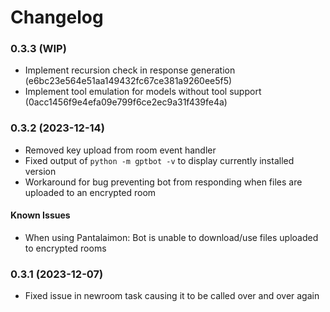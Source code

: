 # Changelog

### 0.3.3 (WIP)

* Implement recursion check in response generation (e6bc23e564e51aa149432fc67ce381a9260ee5f5)
* Implement tool emulation for models without tool support (0acc1456f9e4efa09e799f6ce2ec9a31f439fe4a)

### 0.3.2 (2023-12-14)

* Removed key upload from room event handler
* Fixed output of `python -m gptbot -v` to display currently installed version
* Workaround for bug preventing bot from responding when files are uploaded to an encrypted room

#### Known Issues

* When using Pantalaimon: Bot is unable to download/use files uploaded to encrypted rooms

### 0.3.1 (2023-12-07)

* Fixed issue in newroom task causing it to be called over and over again